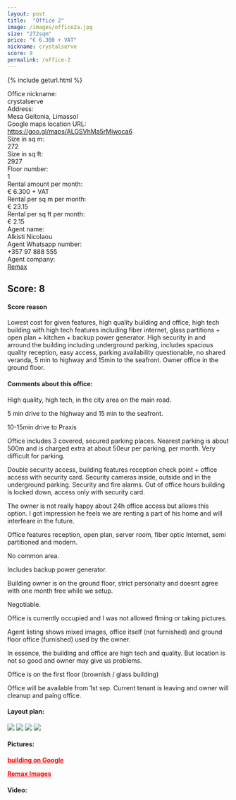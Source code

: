 ```yaml
---
layout: post
title:  "Office 2"
image: /images/office2a.jpg
size: "272sqm"
price: "€ 6.300 + VAT"
nickname: crystalserve
score: 8
permalink: /office-2
---
```

{% include geturl.html %}
<div class="office-info-grid">
    <div>Office nickname:</div>
    <div>crystalserve</div>
    <div>Address:</div>
    <div>Mesa Geitonia, Limassol</div>
    <div>Google maps location URL:</div>
    <div><a href="https://goo.gl/maps/ALGSVhMa5rMiwoca6" target="_blank" rel="noopener noreferrer">https://goo.gl/maps/ALGSVhMa5rMiwoca6</a></div>
    <div>Size in sq m:</div>
    <div>272</div>
    <div>Size in sq ft:</div>
    <div>2927</div>
    <div>Floor number:</div>
    <div>1</div>
    <div>Rental amount per month:</div>
    <div>€ 6.300 + VAT</div>
    <div>Rental per sq m per month:</div>
    <div>€ 23.15</div>
    <div>Rental per sq ft per month:</div>
    <div>€ 2.15</div>
    <div>Agent name:</div>
    <div>Alkisti Nicolaou</div>
    <div>Agent Whatsapp number:</div>
    <div>+357 97 888 555</div>
    <div>Agent company:</div>
    <div><a href="https://www.remax.com.cy/en-cy/listings/limassol/480031003-162?LFPNNSource=Search&cKey=480031003-162&HighlightingWords=" target="_blank" rel="noopener noreferrer">Remax</a></div>
</div>

## Score: 8

#### Score reason

Lowest cost for given features, high quality building and office, high tech building with high tech features including fiber internet, glass partitions + open plan + kitchen + backup power generator. High security in and arround the building including underground parking, includes spacious quality reception, easy access, parking availability questionable, no shared veranda, 5 min to highway and 15min to the seafront. Owner office in the ground floor.


#### Comments about this office:

High quality, high tech, in the city area on the main road. 

5 min drive to the highway and 15 min to the seafront.

10-15min drive to Praxis

Office includes 3 covered, secured parking places. Nearest parking is about 500m and is charged extra at about 50eur per parking, per month. Very difficult for parking.

Double security access, building features reception check point + office access with security card. Security cameras inside, outside and in the underground parking. Security and fire alarms. Out of office hours building is locked down, access only with security card. 

The owner is not really happy about 24h office access but allows this option. I got impression he feels we are renting a part of his home and will interfeare in the future.

Office features reception, open plan, server room, fiber optic Internet, semi partitioned and modern.

No common area. 

Includes backup power generator.

Building owner is on the ground floor, strict personalty and doesnt agree with one month free while we setup.

Negotiable.

Office is currently occupied and I was not allowed flming or taking pictures. 

Agent listing shows mixed images, office itself (not furnished) and ground floor office (furnished) used by the owner.

In essence, the building and office are high tech and quality. But location is not so good and owner may give us problems.

Office is on the first floor (brownish / glass building)

Office will be available from 1st sep. Current tenant is leaving and owner will cleanup and paing office.

#### Layout plan:

<img src="{{ '/images/5.jpg' | prepend: SourceUrl }}">

<img src="{{ '/images/1.jpg' | prepend: SourceUrl }}">

<img src="{{ '/images/2.jpg' | prepend: SourceUrl }}">

<img src="{{ '/images/3.jpg' | prepend: SourceUrl }}">

#### Pictures:

<A href="https://www.google.com/maps/place/Crystalserve+Fiduciary+Services/@34.6986399,33.0496164,3a,75y,90t/data=!3m8!1e2!3m6!1sAF1QipP98XUwM1X2pCThM8GMZIt6N8_VUQ-xU4FJcJfM!2e10!3e12!6shttps:%2F%2Flh5.googleusercontent.com%2Fp%2FAF1QipP98XUwM1X2pCThM8GMZIt6N8_VUQ-xU4FJcJfM%3Dw407-h298-k-no!7i4079!8i2986!4m7!3m6!1s0x0:0xa5ec29616dde4585!8m2!3d34.6986399!4d33.0496164!14m1!1BCgIgAQ" target="_blank" rel="noopener noreferrer" style="color: red; font-weight: bold;">building on Google</a>


<a href="https://www.remax.com.cy/en-cy/listings/limassol/480031003-162?LFPNNSource=Search&cKey=480031003-162&HighlightingWords=" target="_blank" rel="noopener noreferrer" style="color: red; font-weight: bold;">Remax Images</a>

#### Video:


